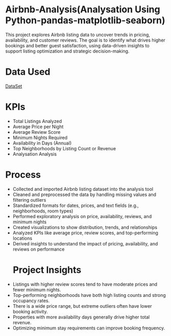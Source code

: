 # Airbnb-Analysis(Analysation Using Python-pandas-matplotlib-seaborn)
This project explores Airbnb listing data to uncover trends in pricing, availability, and customer reviews. The goal is to identify what drives higher bookings and better guest satisfaction, using data-driven insights to support listing optimization and strategic decision-making.
# Data Used
<a href="https://drive.google.com/file/d/17d0yXKVkYBbHgQ2ocFUp6tphhFb8pYpn/view?usp=sharing">DataSet<a/>
# KPIs
- Total Listings Analyzed
- Average Price per Night
- Average Review Score
- Minimum Nights Required
- Availability in Days (Annual)
- Top Neighborhoods by Listing Count or Revenue
- Analysation <a ref="https://github.com/Pushkar2520/Airbnb-Analysis/blob/main/airbnb_analysis.html">Analysis<a>
# Process
- Collected and imported Airbnb listing dataset into the analysis tool
- Cleaned and preprocessed the data by handling missing values and filtering outliers
- Standardized formats for dates, prices, and text fields (e.g., neighborhoods, room types)
- Performed exploratory analysis on price, availability, reviews, and minimum nights
- Created visualizations to show distribution, trends, and relationships
- Analyzed KPIs like average price, review scores, and top-performing locations
- Derived insights to understand the impact of pricing, availability, and reviews on performance
  # Project Insights
- Listings with higher review scores tend to have moderate prices and fewer minimum nights.
- Top-performing neighborhoods have both high listing counts and strong occupancy rates.
- There is a wide price range, but extreme outliers often have lower booking activity.
- Properties with more availability days generally drive higher total revenue.
- Optimizing minimum stay requirements can improve booking frequency.
